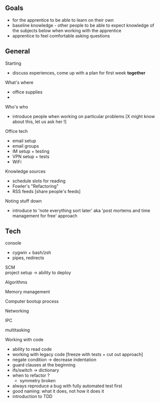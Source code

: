 ## Goals
* for the apprentice to be able to learn on their own
* baseline knowledge - other people to be able to expect knowledge of the subjects below when working with the apprentice
* apprentice to feel comfortable asking questions

## General

Starting

* discuss experiences, come up with a plan for first week **together**

What's where  

* office supplies
*

Who's who

* introduce people when working on particular problems [X might know about this, let us ask her !]

Office tech

* email setup
* email groups
* IM setup + testing
* VPN setup + tests
* WiFi

Knowledge sources

* schedule slots for reading
* Fowler's "Refactoring"
* RSS feeds [share people's feeds]

Noting stuff down

* introduce to 'note everything sort later' aka 'post mortems and time management for free' approach

## Tech

console

* cygwin + bash/zsh
* pipes, redirects

SCM  
project setup -> ability to deploy

Algorithms

Memory management

Computer bootup process

Networking

IPC

multitasking

Working with code  

* ability to read code
* working with legacy code [freeze with tests + cut out approach]
* negate condition -> decrease indentation  
* guard clauses at the beginning  
* ifs/switch -> dictionary  
* when to refactor ?   
    * symmetry broken  
* always reproduce a bug with fully automated test first
* good naming: what it does, not how it does it
* introduction to TDD

